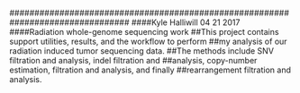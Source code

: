 ################################################################################
####Kyle Halliwill 04 21 2017
####Radiation whole-genome sequencing work
##This project contains support utilities, results, and the workflow to perform
##my analysis of our radiation induced tumor sequencing data.
##The methods include SNV filtration and analysis, indel filtration and 
##analysis, copy-number estimation, filtration and analysis, and finally 
##rearrangement filtration and analysis. 
